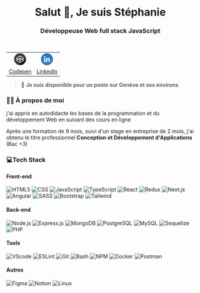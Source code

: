 <h1 align="center">Salut 👋, Je suis Stéphanie</h1>
<h3 align="center">Développeuse Web full stack JavaScript </h3>
</br>

<table align=center>
<tr align=center>
<td><img src="assets/codepen.png" alt="codepen" style="height:32px;" /></td>
<td><img src="assets/linkedin.png" style="height: 32px;"></td>
</tr>
<tr align=center>
<td><a href="https://codepen.io/Ste-Cy">Codepen</a></td>
<td><a href="https://www.linkedin.com/in/stephaniechary">LinkedIn</a></td>
</tr>
</table>

> 📣 **Je suis disponible pour un poste sur Genève et ses environs**

### 👩🏻 À propos de moi

j'ai appris en autodidacte les bases de la programmation et du développement Web en suivant des cours en ligne

Après une formation de 9 mois, suivi d'un stage en entreprise de 2 mois,  j'ai obtenu le titre professionnel **Conception et Développement d'Applications** (Bac +3)  

### 💻Tech Stack

#### Front-end

![HTML5](https://img.shields.io/badge/HTML5-E34F26?style=for-the-badge&logo=html5&logoColor=white) 
![CSS](https://img.shields.io/badge/CSS3-1572B6?style=for-the-badge&logo=css3&logoColor=white)
![JavaScript](https://img.shields.io/badge/JavaScript-F7DF1E?style=for-the-badge&logo=javascript&logoColor=black)
![TypeScript](https://img.shields.io/badge/TypeScript-007ACC?style=for-the-badge&logo=typescript&logoColor=white)
![React](https://img.shields.io/badge/React-20232A?style=for-the-badge&logo=react&logoColor=61DAFB)
![Redux](https://img.shields.io/badge/Redux-593D88?style=for-the-badge&logo=redux&logoColor=white)
![Next.js](https://img.shields.io/badge/Next.js-000?logo=nextdotjs&logoColor=fff&style=for-the-badge)
![Angular](https://img.shields.io/badge/Angular-DD0031?style=for-the-badge&logo=angular&logoColor=white)
![SASS](https://img.shields.io/badge/Sass-CC6699?style=for-the-badge&logo=sass&logoColor=white)
![Bootstrap](https://img.shields.io/badge/Bootstrap-563D7C?style=for-the-badge&logo=bootstrap&logoColor=white)
![Tailwind](https://img.shields.io/badge/Tailwind_CSS-38B2AC?style=for-the-badge&logo=tailwind-css&logoColor=white)

#### Back-end

![Node.js](https://img.shields.io/badge/Node.js-43853D?style=for-the-badge&logo=node.js&logoColor=white)
![Express.js](https://img.shields.io/badge/Express.js-404D59?style=for-the-badge)
![MongoDB](https://img.shields.io/badge/MongoDB-4EA94B?style=for-the-badge&logo=mongodb&logoColor=white)
![PostgreSQL](https://img.shields.io/badge/PostgreSQL-316192?style=for-the-badge&logo=postgresql&logoColor=white)
![MySQL](https://img.shields.io/badge/MySQL-00000F?style=for-the-badge&logo=mysql&logoColor=white)
![Sequelize](https://img.shields.io/badge/Sequelize-52B0E7?style=for-the-badge&logo=Sequelize&logoColor=white)
![PHP](https://img.shields.io/badge/PHP-777BB4?style=for-the-badge&logo=php&logoColor=white)

#### Tools

![VScode](https://img.shields.io/badge/Visual_Studio_Code-0078D4?style=for-the-badge&logo=visual%20studio%20code&logoColor=white) 
![ESLint](https://img.shields.io/badge/ESLint-4B3263?style=for-the-badge&logo=eslint&logoColor=white)
![Git](https://img.shields.io/badge/GIT-E44C30?style=for-the-badge&logo=git&logoColor=white)
![Bash](https://img.shields.io/badge/GNU%20Bash-4EAA25?style=for-the-badge&logo=GNU%20Bash&logoColor=white)
![NPM](https://img.shields.io/badge/npm-CB3837?style=for-the-badge&logo=npm&logoColor=white)
![Docker](https://img.shields.io/badge/docker-%230db7ed.svg?style=for-the-badge&logo=docker&logoColor=white)
![Postman](https://img.shields.io/badge/Postman-FF6C37?style=for-the-badge&logo=postman&logoColor=white)


#### Autres

![Figma](https://img.shields.io/badge/Figma-F24E1E?style=for-the-badge&logo=figma&logoColor=white)
![Notion](https://img.shields.io/badge/Notion-000000?style=for-the-badge&logo=notion&logoColor=white)
![Linux](https://img.shields.io/badge/Linux-FCC624?style=for-the-badge&logo=linux&logoColor=black)
